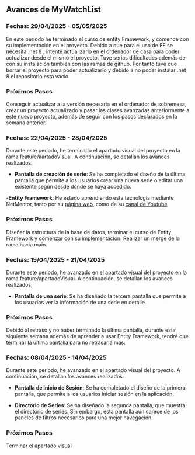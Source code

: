 ## Avances de MyWatchList

### Fechas: 29/04/2025 - 05/05/2025

En este periodo he terminado el curso de entity Framework, y comencé con su implementación en el proyecto. Debido a que para el uso de EF se necesita .net 8 ,
intenté actualizarlo en el ordenador de casa para poder actualizar desde el mismo el proyecto. Tuve serias dificultades además de con su instalación también con las ramas de github.
Por tanto tuve que borrar el proyecto para poder actualizarlo y debido a no poder instalar .net 8 el repositorio está vacío.

### Próximos Pasos

Conseguir actualizar a la versión necesaria en el ordenador de sobremesa, crear un proyecto actualizado y pasar las clases avanzadas anteriormente a este nuevo proyecto, además de seguir con los pasos
declarados en la semana anterior.

### Fechas: 22/04/2025 - 28/04/2025

Durante este periodo, he terminado el apartado visual del proyecto en la rama feature/aartadoVisual. A continuación, se detallan los avances realizados:

- **Pantalla de creación de serie**: Se ha completado el diseño de la última pantalla que permite a los usuarios crear una nueva serie o editar una existente según desde dónde se haya accedido.

-**Entity Framework**: He estado aprendiendo esta tecnología mediante NetMentor, tanto por su [página web](https://www.netmentor.es), como de su [canal de Youtube](https://www.youtube.com/watch?v=4azrTdMtaO4&list=PLesmOrW3mp4i2RdfsPI5R6o5EVacGuovz&pp=0gcJCV8EOCosWNin)

### Próximos Pasos

Diseñar la estructura de la base de datos, terminar el curso de Entity Framework y comenzar con su implementación. Realizar un merge de la rama hacia main.

### Fechas: 15/04/2025 - 21/04/2025

Durante este periodo, he avanzado en el apartado visual del proyecto en la rama feature/apartadoVisual. A continuación, se detallan los avances realizados:

- **Pantalla de una serie**: Se ha diseñado la tercera pantalla que permite a los usuarios ver la información de una serie en detalle.

### Próximos Pasos

Debido al retraso y no haber terminado la última pantalla, durante esta siguiente semana además de aprender a usar Entity Framework, tendré que terminar la última pantalla para no retrasarla más.

### Fechas: 08/04/2025 - 14/04/2025

Durante este periodo, he avanzado en el apartado visual del proyecto. A continuación, se detallan los avances realizados:

- **Pantalla de Inicio de Sesión**: Se ha completado el diseño de la primera pantalla, que permite a los usuarios iniciar sesión en la aplicación.
  
- **Directorio de Series**: Se ha diseñado la segunda pantalla, que muestra el directorio de series. Sin embargo, esta pantalla aún carece de los paneles de filtros necesarios para una mejor navegación.

### Próximos Pasos

Terminar el apartado visual